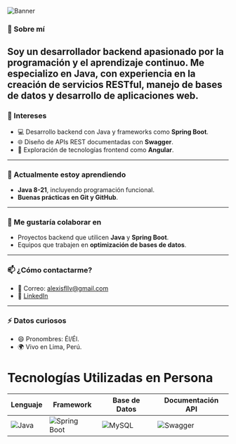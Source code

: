 ![Banner](https://i.pinimg.com/736x/bb/ef/11/bbef111efffea905d52db3c0c34a18a2.jpg)
### 🌟 Sobre mí
Soy un desarrollador backend apasionado por la programación y el aprendizaje continuo. Me especializo en **Java**, con experiencia en la creación de servicios RESTful, manejo de bases de datos y desarrollo de aplicaciones web.  
---
### 🎯 Intereses
- 💻 Desarrollo backend con Java y frameworks como **Spring Boot**.
- 🌐 Diseño de APIs REST documentadas con **Swagger**.
- 🎨 Exploración de tecnologías frontend como **Angular**.
---
### 🚀 Actualmente estoy aprendiendo
- **Java 8-21**, incluyendo programación funcional.
- **Buenas prácticas en Git y GitHub**.
---
### 🤝 Me gustaría colaborar en
- Proyectos backend que utilicen **Java** y **Spring Boot**.
- Equipos que trabajen en **optimización de bases de datos**.
- ---
### 📫 ¿Cómo contactarme?
- 📧 Correo: alexisfllv@gmail.com
- 💼 [LinkedIn](https://linkedin.com/in/tu-perfil)
---
### ⚡ Datos curiosos
- 😄 Pronombres: Él/Él.
- 🌍 Vivo en Lima, Perú.
# Tecnologías Utilizadas en Persona
| Lenguaje | Framework | Base de Datos | Documentación API |
|----------|-----------|---------------|-------------------|
| ![Java](https://img.shields.io/badge/Java-ED8B00?style=for-the-badge&logo=java&logoColor=white) | ![Spring Boot](https://img.shields.io/badge/Spring%20Boot-6DB33F?style=for-the-badge&logo=spring&logoColor=white) | ![MySQL](https://img.shields.io/badge/MySQL-4479A1?style=for-the-badge&logo=mysql&logoColor=white) | ![Swagger](https://img.shields.io/badge/Swagger-85EA2D?style=for-the-badge&logo=swagger&logoColor=black) |


<!---
Alexisfllv/Alexisfllv is a ✨ special ✨ repository because its `README.md` (this file) appears on your GitHub profile.
--->
